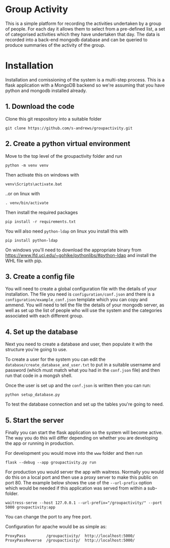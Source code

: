 # Group Activity
This is a simple platform for recording the activities undertaken by a group of people.  For each day it allows them to select from a pre-defined list, a set of categorised activities which they have undertaken that day.  The data is recorded into a back-end mongodb database and can be queried to produce summaries of the activity of the group.

# Installation
Installation and comissioning of the system is a multi-step process. This is a flask application with a MongoDB backend so we're assuming that you have python and mongodb installed already.

## 1. Download the code
Clone this git respository into a suitable folder

```git clone https://github.com/s-andrews/groupactivity.git```

## 2. Create a python virtual environment
Move to the top level of the groupactivity folder and run

```python -m venv venv```

Then activate this on windows with

```venv\Scripts\activate.bat```

..or on linux with 

```. venv/bin/activate```

Then install the required packages

```pip install -r requirements.txt```

You will also need ```python-ldap``` on linux you install this with

```pip install python-ldap```

On windows you'll need to download the appropriate binary from https://www.lfd.uci.edu/~gohlke/pythonlibs/#python-ldap and install the WHL file with pip.

## 3. Create a config file
You will need to create a global configuration file with the details of your installation.  The file you need is ```configuration/conf.json``` and there is a ```configuration/example_conf.json``` template which you can copy and ammend. You will need to tell the file the details of your mongodb server, as well as set up the list of people who will use the system and the categories associated with each different group.

## 4. Set up the database
Next you need to create a database and user, then populate it with the structure you're going to use.

To create a user for the system you can edit the ```database/create_database_and_user.txt``` to put in a suitable username and password (which must match what you had in the ```conf.json``` file) and then run that code in a mongsh shell.

Once the user is set up and the ```conf.json``` is written then you can run:

```python setup_database.py```

To test the database connection and set up the tables you're going to need.

## 5. Start the server
Finally you can start the flask application so the system will become active.  The way you do this will differ depending on whether you are developing the app or running in production.

For development you would move into the ```www``` folder and then run

```flask --debug --app groupactivity.py run```

For production you would server the app with waitress.  Normally you would do this on a local port and then use a proxy server to make this public on port 80.  The example below shows the use of the ```--url-prefix``` option which would be needed if this application was served from within a sub-folder.

```waitress-serve --host 127.0.0.1 --url-prefix="/groupactivity/" --port 5000 groupactivity:app```

You can change the port to any free port.

Configuration for apache would be as simple as:

```
ProxyPass         /groupactivity/  http://localhost:5000/
ProxyPassReverse  /groupactivity/  http://localhost:5000/
```
